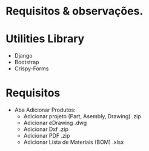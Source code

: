 # Requisitos & observações.

# Utilities Library
  - Django
  - Bootstrap
  - Crispy-Forms
 
# Requisitos
  - Aba Adicionar Produtos:
    - Adicionar projeto (Part, Asembly, Drawing) .zip
    - Adicionar eDrawing .dwg
    - Adicionar Dxf .zip
    - Adicionar PDF .zip
    - Adicionar Lista de Materiais (BOM) .xlsx
